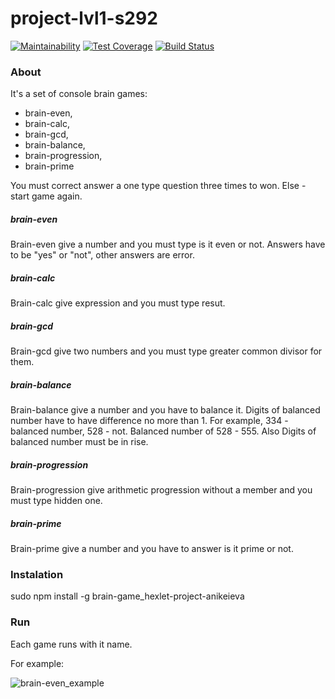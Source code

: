 # project-lvl1-s292

[![Maintainability](https://api.codeclimate.com/v1/badges/8d7c4fe4628d8cc1564d/maintainability)](https://codeclimate.com/github/anikeieva/project-lvl1-s292/maintainability)
[![Test Coverage](https://api.codeclimate.com/v1/badges/8d7c4fe4628d8cc1564d/test_coverage)](https://codeclimate.com/github/anikeieva/project-lvl1-s292/test_coverage)
[![Build Status](https://travis-ci.org/anikeieva/project-lvl1-s292.svg?branch=master)](https://travis-ci.org/anikeieva/project-lvl1-s292)

### About
It's a set of console brain games:
- brain-even,
- brain-calc,
- brain-gcd,
- brain-balance,
- brain-progression,
- brain-prime

You must correct answer a one type question three times to won. Else - start game again.

##### brain-even

Brain-even give a number and you must type is it even or not. Answers have to be "yes" or "not", other answers are error.

##### brain-calc

Brain-calc give expression and you must type resut.

##### brain-gcd

Brain-gcd give two numbers and you must type greater common divisor for them.

##### brain-balance

Brain-balance give a number and you have to balance it. Digits of balanced number have to have difference no more than 1.
For example, 334 - balanced number, 528 - not. Balanced number of 528 - 555. Also Digits of balanced number must be in rise.

##### brain-progression

Brain-progression give arithmetic progression without a member and you must type hidden one.

##### brain-prime

Brain-prime give a number and you have to answer is it prime or not.

### Instalation

sudo npm install -g brain-game_hexlet-project-anikeieva

### Run

Each game runs with it name.

For example:

![brain-even_example](https://user-images.githubusercontent.com/33197158/41738432-b4385ed8-759a-11e8-882d-6e64b68f8612.png)
